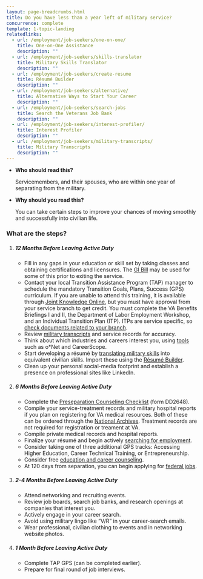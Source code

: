 ```yaml
---
layout: page-breadcrumbs.html
title: Do you have less than a year left of military service?
concurrence: complete
template: 1-topic-landing
relatedlinks:
  - url: /employment/job-seekers/one-on-one/
    title: One-on-One Assistance
    description: ""
  - url: /employment/job-seekers/skills-translator
    title: Military Skills Translator
    description: ""
  - url: /employment/job-seekers/create-resume
    title: Résumé Builder
    description: ""
  - url: /employment/job-seekers/alternative/
    title: Alternative Ways to Start Your Career
    description: ""
  - url: /employment/job-seekers/search-jobs
    title: Search the Veterans Job Bank
    description: ""
  - url: /employment/job-seekers/interest-profiler/
    title: Interest Profiler
    description: ""
  - url: /employment/job-seekers/military-transcripts/
    title: Military Transcripts
    description: ""
---
```


<div class="feature" markdown="1">

- **Who should read this?**

  Servicemembers, and their spouses, who are within one year of separating from the military.

- **Why should you read this?**

  You can take certain steps to improve your chances of moving smoothly and successfully into civilian life.
</div>


### What are the steps?

<ol class="process">
<li class="step one">
<div markdown="1">

##### 12 Months Before Leaving Active Duty

- Fill in any gaps in your education or skill set by taking classes and obtaining certifications and licensures. The [GI Bill](/education/gi-bill/) may be used for some of this prior to exiting the service.
- Contact your local Transition Assistance Program (TAP) manager to schedule the mandatory Transition Goals, Plans, Success (GPS) curriculum. If you are unable to attend this training, it is available through [Joint Knowledge Online](https://jkodirect.jten.mil), but you must have approval from your service branch to get credit. You must complete the VA Benefits Briefings I and II, the Department of Labor Employment Workshop, and an Individual Transition Plan (ITP). ITPs are service specific, so [check documents related to your branch](https://dodtap.mil/index.html).
- Review [military transcripts](/employment/job-seekers/military-transcripts/) and service records for accuracy.
- Think about which industries and careers interest you, using [tools](/employment/job-seekers/interest-profiler/) such as o*Net and CareerScope.
- Start developing a résumé by [translating military skills](/employment/job-seekers/skills-translator) into equivalent civilian skills. Import these using the [Résumé Builder](/employment/job-seekers/create-resume).
- Clean up your personal social-media footprint and establish a presence on professional sites like LinkedIn.

</div>
</li>

<li class="step two">
<div markdown="1">

##### 6 Months Before Leaving Active Duty

- Complete the [Preseparation Counseling Checklist](http://www.dtic.mil/whs/directives/forms/eforms/dd2648t.pdf) (form DD2648).
- Compile your service-treatment records and military hospital reports if you plan on registering for VA medical resources.
Both of these can be ordered through the [National Archives](https://www.archives.gov/veterans/military-service-records/). Treatment records are not required for registration or treament at VA.
- Compile private medical records and hospital reports.
- Finalize your résumé and begin actively [searching for employment](/employment/job-seekers/search-jobs).
- Consider taking one of three additional GPS tracks: Accessing Higher Education, Career Technical Training, or Entrepreneurship.
- Consider free [education and career counseling](/education/tools-programs/education-career-counseling/).
- At 120 days from separation, you can begin applying for [federal jobs](/employment/job-seekers/federal-employment).

</div>
</li>

<li class="step three">
<div markdown="1">

##### 2-4 Months Before Leaving Active Duty

- Attend networking and recruiting events.
- Review job boards, search job banks, and research openings at companies that interest you.
- Actively engage in your career search.
- Avoid using military lingo like “V/R” in your career-search emails.
- Wear professional, civilian clothing to events and in networking website photos.

</div>
</li>
<li class="step four last">
<div markdown="1">

##### 1 Month Before Leaving Active Duty

- Complete TAP GPS (can be completed earlier).
- Prepare for final round of job interviews.
</div>
</li>
</ol>
